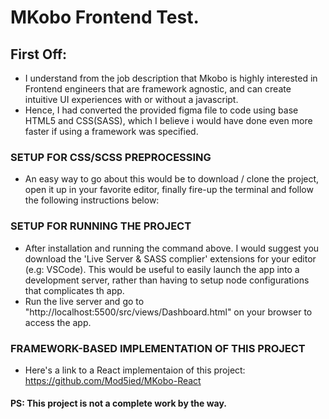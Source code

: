 # MKobo Frontend Test.

## First Off:

* I understand from the job description that Mkobo is highly interested in Frontend engineers that are framework agnostic, and can create intuitive UI experiences with or without a javascript.
* Hence, I had converted the provided figma file to code using base HTML5 and CSS(SASS), which I believe i would have done even more faster if using a framework was specified.

### SETUP FOR CSS/SCSS PREPROCESSING

* An easy way to go about this would be to download / clone the project, open it up in your favorite editor, finally fire-up the terminal and follow the following instructions below:

### SETUP FOR RUNNING THE PROJECT

* After installation and running the command above. I would suggest you download the 'Live Server & SASS complier' extensions for your editor (e.g: VSCode). This would be useful to easily launch the app into a development server, rather than having to setup node configurations that complicates th app.
* Run the live server and go to "http://localhost:5500/src/views/Dashboard.html" on your browser to access the app.

### FRAMEWORK-BASED IMPLEMENTATION OF THIS PROJECT

* Here's a link to a React implementaion of this project: https://github.com/Mod5ied/MKobo-React

#### PS:  This project is not a complete work by the way.
